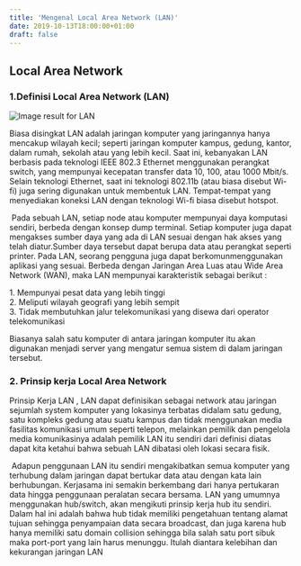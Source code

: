 ```yaml
---
title: 'Mengenal Local Area Network (LAN)'
date: 2019-10-13T18:00:00+01:00
draft: false
---
```


Local Area Network 
-------------------

### 1.Definisi Local Area Network (LAN)

![Image result for LAN](https://i.ytimg.com/vi/g9gYJGbQIvk/maxresdefault.jpg)  
  
Biasa disingkat LAN adalah jaringan komputer yang jaringannya hanya mencakup wilayah kecil; seperti jaringan komputer kampus, gedung, kantor, dalam rumah, sekolah atau yang lebih kecil. Saat ini, kebanyakan LAN berbasis pada teknologi IEEE 802.3 Ethernet menggunakan perangkat switch, yang mempunyai kecepatan transfer data 10, 100, atau 1000 Mbit/s. Selain teknologi Ethernet, saat ini teknologi 802.11b (atau biasa disebut Wi-fi) juga sering digunakan untuk membentuk LAN. Tempat-tempat yang menyediakan koneksi LAN dengan teknologi Wi-fi biasa disebut hotspot.  
  
 Pada sebuah LAN, setiap node atau komputer mempunyai daya komputasi sendiri, berbeda dengan konsep dump terminal. Setiap komputer juga dapat mengakses sumber daya yang ada di LAN sesuai dengan hak akses yang telah diatur.Sumber daya tersebut dapat berupa data atau perangkat seperti printer. Pada LAN, seorang pengguna juga dapat berkomunmenggunakan aplikasi yang sesuai. Berbeda dengan Jaringan Area Luas atau Wide Area Network (WAN), maka LAN mempunyai karakteristik sebagai berikut :  
  
  
1\. Mempunyai pesat data yang lebih tinggi  
2\. Meliputi wilayah geografi yang lebih sempit  
3\. Tidak membutuhkan jalur telekomunikasi yang disewa dari operator telekomunikasi   
  
Biasanya salah satu komputer di antara jaringan komputer itu akan digunakan menjadi server yang mengatur semua sistem di dalam jaringan tersebut.   
  

### 2\. Prinsip kerja Local Area Network  

  
Prinsip Kerja LAN , LAN dapat definisikan sebagai network atau jaringan sejumlah system komputer yang lokasinya terbatas didalam satu gedung, satu kompleks gedung atau suatu kampus dan tidak menggunakan media fasilitas komunikasi umum seperti telepon, melainkan pemilik dan pengelola media komunikasinya adalah pemilik LAN itu sendiri dari definisi diatas dapat kita ketahui bahwa sebuah LAN dibatasi oleh lokasi secara fisik.  
  
 Adapun penggunaan LAN itu sendiri mengakibatkan semua komputer yang terhubung dalam jaringan dapat bertukar data atau dengan kata lain berhubungan. Kerjasama ini semakin berkembang dari hanya pertukaran data hingga penggunaan peralatan secara bersama. LAN yang umumnya menggunakan hub/switch, akan mengikuti prinsip kerja hub itu sendiri. Dalam hal ini adalah bahwa hub tidak memiliki pengetahuan tentang alamat tujuan sehingga penyampaian data secara broadcast, dan juga karena hub hanya memiliki satu domain collision sehingga bila salah satu port sibuk maka port-port yang lain harus menunggu. Itulah diantara kelebihan dan kekurangan jaringan LAN
